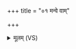+++
title = "०१ मन्वे वाम्"

+++
<details><summary>मूलम् (VS)</summary>

म॒न्वे वां॑ मित्रावरुणावृतावृधौ॒ सचे॑तसौ॒ द्रुह्व॑णो॒ यौ नु॒देथे॑। प्र स॒त्यावा॑न॒मव॑थो॒ भरे॑षु॒ तौ नो॑ मुञ्चत॒मंह॑सः ॥
</details>